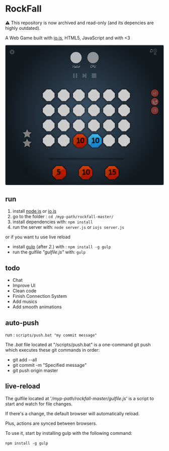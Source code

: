 RockFall
========

:warning: This repository is now archived and read-only (and its depencies are highly outdated).

A Web Game built with [io.js](https://iojs.org/), HTML5, JavaScript and with <3

![Rockfall](rockfall_screen.jpg "Rockfall")

## run

1. install [node.js](https://nodejs.org) or [io.js](https://iojs.org/)
2. go to the folder : `cd /myp-path/rockfall-master/`
3. install dependencies with: `npm install`
4. run the server with: `node server.js` or `iojs server.js`

or if you want tu use live reload

* install [gulp](http://gulpjs.com) (after _2._) with : `npm install -g gulp`
* run the gulfile  _"gulfile.js"_ with: `gulp`


## todo

* Chat
* Improve UI
* Clean code
* Finish Connection System
* Add musics
* Add smooth animations

## auto-push

run : `scripts/push.bat "my commit message"`

The _.bat_ file located at "/scripts/push.bat"
is a one-command git push which executes these git commands in order:

* git add --all
* git commit -m "Specified message"
* git push origin master

## live-reload

The gulfile located at '_/myp-path/rockfall-master/gulfile.js'_
is a script to start and watch for file changes.

If there's a change, the default browser will automatically reload.

Plus, actions are synced between browsers.

To use it, start by installing gulp with the following command:

`npm install -g gulp`

